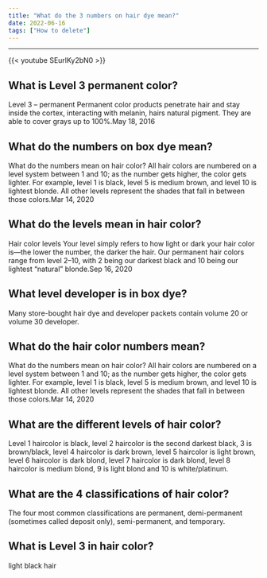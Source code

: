 ```yaml
---
title: "What do the 3 numbers on hair dye mean?"
date: 2022-06-16
tags: ["How to delete"]
---
```


---
{{< youtube SEurlKy2bN0 >}}
## What is Level 3 permanent color?
Level 3 – permanent Permanent color products penetrate hair and stay inside the cortex, interacting with melanin, hairs natural pigment. They are able to cover grays up to 100%.May 18, 2016

## What do the numbers on box dye mean?
What do the numbers mean on hair color? All hair colors are numbered on a level system between 1 and 10; as the number gets higher, the color gets lighter. For example, level 1 is black, level 5 is medium brown, and level 10 is lightest blonde. All other levels represent the shades that fall in between those colors.Mar 14, 2020

## What do the levels mean in hair color?
Hair color levels Your level simply refers to how light or dark your hair color is—the lower the number, the darker the hair. Our permanent hair colors range from level 2–10, with 2 being our darkest black and 10 being our lightest “natural” blonde.Sep 16, 2020

## What level developer is in box dye?
Many store-bought hair dye and developer packets contain volume 20 or volume 30 developer.

## What do the hair color numbers mean?
What do the numbers mean on hair color? All hair colors are numbered on a level system between 1 and 10; as the number gets higher, the color gets lighter. For example, level 1 is black, level 5 is medium brown, and level 10 is lightest blonde. All other levels represent the shades that fall in between those colors.Mar 14, 2020

## What are the different levels of hair color?
Level 1 haircolor is black, level 2 haircolor is the second darkest black, 3 is brown/black, level 4 haircolor is dark brown, level 5 haircolor is light brown, level 6 haircolor is dark blond, level 7 haircolor is dark blond, level 8 haircolor is medium blond, 9 is light blond and 10 is white/platinum.

## What are the 4 classifications of hair color?
The four most common classifications are permanent, demi-permanent (sometimes called deposit only), semi-permanent, and temporary.

## What is Level 3 in hair color?
light black hair

